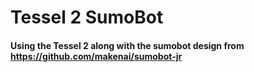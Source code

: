 # Tessel 2 SumoBot
#### Using the Tessel 2 along with the sumobot design from https://github.com/makenai/sumobot-jr
